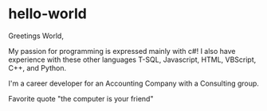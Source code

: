 # hello-world

Greetings World,

My passion for programming is expressed mainly with c#!
I also have experience with these other languages T-SQL, Javascript, HTML, VBScript, C++, and Python.

I'm a career developer for an Accounting Company with a Consulting group.

Favorite quote "the computer is your friend"

